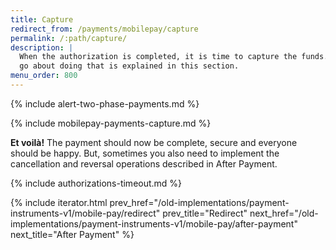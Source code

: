 ```yaml
---
title: Capture
redirect_from: /payments/mobilepay/capture
permalink: /:path/capture/
description: |
  When the authorization is completed, it is time to capture the funds. How you
  go about doing that is explained in this section.
menu_order: 800
---
```


{% include alert-two-phase-payments.md %}

{% include mobilepay-payments-capture.md %}

**Et voilà!** The payment should now be complete, secure and
everyone should be happy. But, sometimes you also need to implement the
cancellation and reversal operations described in After Payment.

{% include authorizations-timeout.md %}

{% include iterator.html prev_href="/old-implementations/payment-instruments-v1/mobile-pay/redirect"
                         prev_title="Redirect"
                         next_href="/old-implementations/payment-instruments-v1/mobile-pay/after-payment"
                         next_title="After Payment" %}

